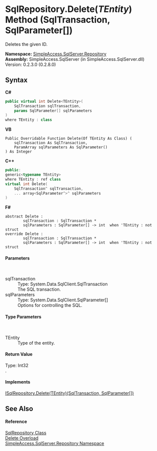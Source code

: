 # SqlRepository.Delete(*TEntity*) Method (SqlTransaction, SqlParameter[])
 

Deletes the given ID.

**Namespace:**&nbsp;<a href="7ca62ec4-9e1e-7797-72d1-08cdad8b8511">SimpleAccess.SqlServer.Repository</a><br />**Assembly:**&nbsp;SimpleAccess.SqlServer (in SimpleAccess.SqlServer.dll) Version: 0.2.3.0 (0.2.8.0)

## Syntax

**C#**<br />
``` C#
public virtual int Delete<TEntity>(
	SqlTransaction sqlTransaction,
	params SqlParameter[] sqlParameters
)
where TEntity : class

```

**VB**<br />
``` VB
Public Overridable Function Delete(Of TEntity As Class) ( 
	sqlTransaction As SqlTransaction,
	ParamArray sqlParameters As SqlParameter()
) As Integer
```

**C++**<br />
``` C++
public:
generic<typename TEntity>
where TEntity : ref class
virtual int Delete(
	SqlTransaction^ sqlTransaction, 
	... array<SqlParameter^>^ sqlParameters
)
```

**F#**<br />
``` F#
abstract Delete : 
        sqlTransaction : SqlTransaction * 
        sqlParameters : SqlParameter[] -> int  when 'TEntity : not struct
override Delete : 
        sqlTransaction : SqlTransaction * 
        sqlParameters : SqlParameter[] -> int  when 'TEntity : not struct
```


#### Parameters
&nbsp;<dl><dt>sqlTransaction</dt><dd>Type: System.Data.SqlClient.SqlTransaction<br />The SQL transaction.</dd><dt>sqlParameters</dt><dd>Type: System.Data.SqlClient.SqlParameter[]<br />Options for controlling the SQL.</dd></dl>

#### Type Parameters
&nbsp;<dl><dt>TEntity</dt><dd>Type of the entity.</dd></dl>

#### Return Value
Type: Int32<br />.

#### Implements
<a href="32b57794-be8d-9ac1-9e67-d43d2a83f830">ISqlRepository.Delete(TEntity)(SqlTransaction, SqlParameter[])</a><br />

## See Also


#### Reference
<a href="0ff2b0ef-5784-3948-375a-e5aebc484660">SqlRepository Class</a><br /><a href="110fb930-cc21-1bf0-fd21-2e5889c14513">Delete Overload</a><br /><a href="7ca62ec4-9e1e-7797-72d1-08cdad8b8511">SimpleAccess.SqlServer.Repository Namespace</a><br />
